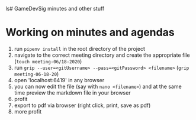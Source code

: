 ls# GameDevSig
minutes and other stuff


# Working on minutes and agendas

1. run `pipenv install` in the root directory of the project
2. navigate to the correct meeting directory and create the appropriate file (`touch meeting-06/18-2020`)
3. run `grip --user=<gitUsername> --pass=<gitPassword> <filename>` (`grip meeting-06-18-20`)
4. open 'localhost:6419' in any browser
5. you can now edit the file (say with `nano <filename>`) and at the same time preview the markdown file in your browser
6. profit
7. export to pdf via browser (right click, print, save as pdf)
8. more profit



